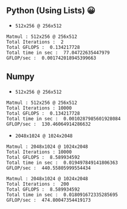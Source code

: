 ## Python (Using Lists) 😀
- `512x256 @ 256x512`
```
Matmul : 512x256 @ 256x512
Total Iterations :  2
Total GFLOPS :  0.134217728
Total time in sec :  77.04722635447979
GFLOP/sec :  0.001742018945399663
```
## Numpy
- `512x256 @ 256x512`
```
Matmul : 512x256 @ 256x512
Total Iterations : 10000
Total GFLOPS :  0.134217728
Total time in sec :  0.0010287985601928084
GFLOP/sec :  130.46064914286632
```

- `2048x1024 @ 1024x2048`
```
Matmul : 2048x1024 @ 1024x2048
Total Iterations : 10000
Total GFLOPS :  8.589934592
Total time in sec :  0.019497849141806363
GFLOP/sec :  440.55805999554434

Matmul : 2048x1024 @ 1024x2048
Total Iterations :  200
Total GFLOPS :  8.589934592
Total time in sec :  0.018091672335285695
GFLOP/sec :  474.80047354419173
```

